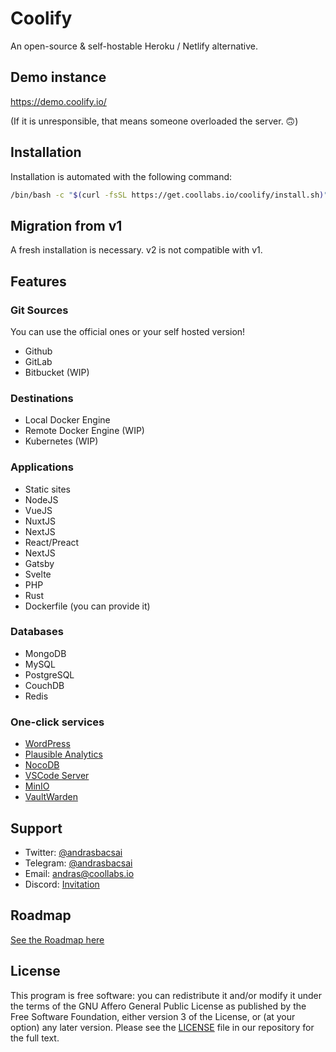 # Coolify

An open-source & self-hostable Heroku / Netlify alternative.

## Demo instance

https://demo.coolify.io/

(If it is unresponsible, that means someone overloaded the server. 🙃)

## Installation

Installation is automated with the following command:

```bash
/bin/bash -c "$(curl -fsSL https://get.coollabs.io/coolify/install.sh)"
```

## Migration from v1

A fresh installation is necessary. v2 is not compatible with v1.

## Features
### Git Sources
You can use the official ones or your self hosted version!

- Github
- GitLab
- Bitbucket (WIP)

### Destinations

- Local Docker Engine
- Remote Docker Engine (WIP)
- Kubernetes (WIP)


### Applications

- Static sites
- NodeJS
- VueJS
- NuxtJS
- NextJS
- React/Preact
- NextJS
- Gatsby
- Svelte
- PHP
- Rust
- Dockerfile (you can provide it)

### Databases

- MongoDB
- MySQL
- PostgreSQL
- CouchDB
- Redis

### One-click services

- [WordPress](https://wordpress.org)
- [Plausible Analytics](https://plausible.io)
- [NocoDB](https://nocodb.com)
- [VSCode Server](https://github.com/cdr/code-server)
- [MinIO](https://min.io)
- [VaultWarden](https://github.com/dani-garcia/vaultwarden)


## Support

- Twitter: [@andrasbacsai](https://twitter.com/andrasbacsai)
- Telegram: [@andrasbacsai](https://t.me/andrasbacsai)
- Email: [andras@coollabs.io](mailto:andras@coollabs.io)
- Discord: [Invitation](https://discord.gg/xhBCC7eGKw)

## Roadmap

[See the Roadmap here](https://github.com/orgs/coollabsio/projects/3/views/8)

## License

This program is free software: you can redistribute it and/or modify it under the terms of the GNU Affero General Public License as published by the Free Software Foundation, either version 3 of the License, or (at your option) any later version. Please see the [LICENSE](/LICENSE) file in our repository for the full text.
